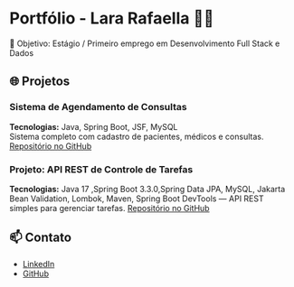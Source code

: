 # Portfólio - Lara Rafaella 👩‍💻

🎯 Objetivo: Estágio / Primeiro emprego em Desenvolvimento Full Stack e Dados

## 🌐 Projetos

### Sistema de Agendamento de Consultas
**Tecnologias:** Java, Spring Boot, JSF, MySQL  
Sistema completo com cadastro de pacientes, médicos e consultas.  
[Repositório no GitHub](https://github.com/Rafaellaquadrado/Agendeja.git)

###  Projeto: API REST de Controle de Tarefas
**Tecnologias:** 
Java 17 ,Spring Boot 3.3.0,Spring Data JPA, MySQL, Jakarta Bean Validation, Lombok, Maven, Spring Boot DevTools — 
API REST simples para gerenciar tarefas. 
[Repositório no GitHub](https://github.com/Rafaellaquadrado/Todolist.git)


## 📫 Contato

- [LinkedIn](https://www.linkedin.com/in/lara-rafaella-de-oliveira-quadrado-faria-25b624178/)
- [GitHub](https://github.com/Rafaellaquadrado)
